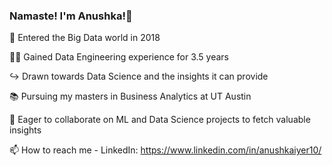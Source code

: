 

### Namaste! I'm Anushka!👧

 🌱 Entered the Big Data world in 2018 <br>
 
 👩‍💻 Gained Data Engineering experience for 3.5 years<br>
 
 ↪️ Drawn towards Data Science and the insights it can provide <br>
 
 📚 Pursuing my masters in Business Analytics at UT Austin<br>
 
 👀 Eager to collaborate on ML and Data Science projects to fetch valuable insights <br>
 
 📫 How to reach me - LinkedIn: https://www.linkedin.com/in/anushkaiyer10/

 <!--
**anu-kash/anu-kash** is a ✨ _special_ ✨ repository because its `README.md` (this file) appears on your GitHub profile.

Here are some ideas to get you started: -->

<!-- 
Drawn towards Data Science and the business problems  it can provide
- 🌱 I’m currently learning ...
- 👯 I’m looking to collaborate on ...
- 🤔 I’m looking for help with ...
- 💬 Ask me about ...
- 📫 How to reach me: ...
- 😄 Pronouns: ...
- ⚡ Fun fact: ...
-->
